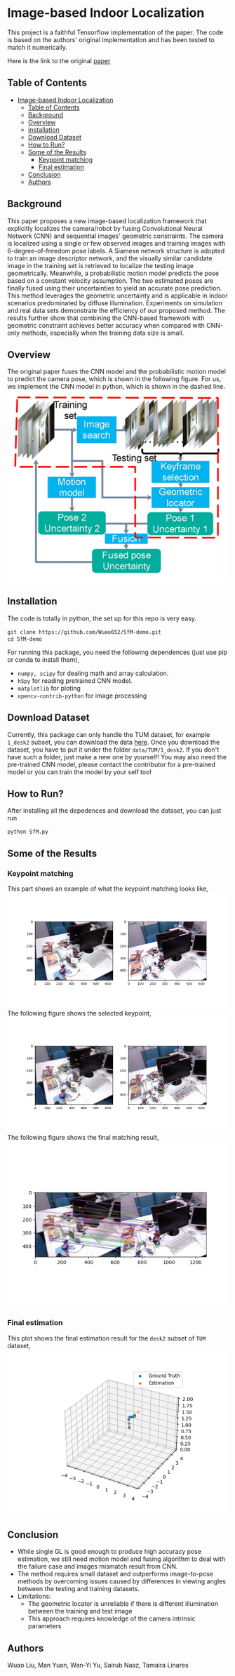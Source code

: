 # Image-based Indoor Localization
This project is a faithful Tensorflow implementation of the paper. The code is based on the authors' original implementation and has been tested to match it numerically.

Here is the link to the original [paper](https://arxiv.org/abs/2201.01408)

## Table of Contents
- [Image-based Indoor Localization](#image-based-indoor-localization)
  - [Table of Contents](#table-of-contents)
  - [Background](#background)
  - [Overview](#overview)
  - [Installation](#installation)
  - [Download Dataset](#download-dataset)
  - [How to Run?](#how-to-run)
  - [Some of the Results](#some-of-the-results)
    - [Keypoint matching](#keypoint-matching)
    - [Final estimation](#final-estimation)
  - [Conclusion](#conclusion)
  - [Authors](#authors)


## Background
This paper proposes a new image-based localization framework that explicitly localizes the camera/robot by fusing Convolutional Neural Network (CNN) and sequential images' geometric constraints. The camera is localized using a single or few observed images and training images with 6-degree-of-freedom pose labels. A Siamese network structure is adopted to train an image descriptor network, and the visually similar candidate image in the training set is retrieved to localize the testing image geometrically. Meanwhile, a probabilistic motion model predicts the pose based on a constant velocity assumption. The two estimated poses are finally fused using their uncertainties to yield an accurate pose prediction. This method leverages the geometric uncertainty and is applicable in indoor scenarios predominated by diffuse illumination. Experiments on simulation and real data sets demonstrate the efficiency of our proposed method. The results further show that combining the CNN-based framework with geometric constraint achieves better accuracy when compared with CNN-only methods, especially when the training data size is small.

## Overview
The original paper fuses the CNN model and the probabilistic motion model to predict the camera pose, which is shown in the following figure. For us, we implement the CNN model in python, which is shown in the dashed line.
![](./images/relocate.png)


## Installation
The code is totally in python, the set up for this repo is very easy. 
```
git clone https://github.com/Wuao652/SfM-demo.git
cd SfM-demo
```
For running this package, you need the following dependences (just use pip or conda to install them),
- `numpy, scipy` for dealing math and array calculation.
- `h5py` for reading pretrained CNN model.
- `matplotlib` for ploting
- `opencv-contrib-python` for image processing


## Download Dataset
Currently, this package can only handle the TUM dataset, for example `1_desk2` subset, you can download the data [here](https://vision.in.tum.de/data/datasets/rgbd-dataset/download#freiburg1_desk2).
Once you download the dataset, you have to put it under the folder `data/TUM/1_desk2`. If you don't have such a folder, just make a new one by yourself! You may also need the pre-trained CNN model, please contact the contributor for a pre-trained model or you can train the model by your self too!


## How to Run?
After installing all the depedences and download the dataset, you can just run
```
python SfM.py
```

## Some of the Results
### Keypoint matching
This part shows an example of what the keypoint matching looks like,
![](./images/kfs_1.png)
The following figure shows the selected keypoint,
![](./images/kfs_2.png)
The following figure shows the final matching result,
![](./images/kfs_3.png)
### Final estimation
This plot shows the final estimation result for the `desk2` subset of `TUM` dataset,
![](./images/3d_estimation.png)


## Conclusion
- While single GL is good enough to produce high accuracy pose estimation, we still need motion model and fusing algorithm to deal with the failure case and images mismatch result from CNN.
- The method requires small dataset and outperforms image-to-pose methods by overcoming issues caused by differences in viewing angles between the testing and training datasets.
- Limitations:
  - The geometric locator is unreliable if there is different illumination between the training and test image
  - This approach requires knowledge of the camera intrinsic parameters


## Authors
Wuao Liu, Man Yuan, Wan-Yi Yu, Sairub Naaz, Tamaira Linares
